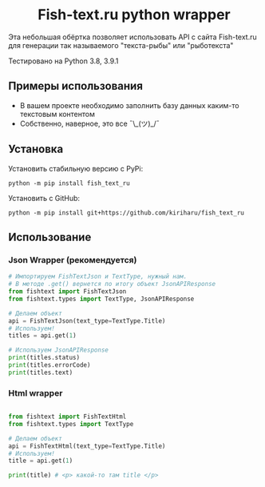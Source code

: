 <h1 align="center">Fish-text.ru python wrapper</h1>

Эта небольшая обёртка позволяет использовать API с сайта Fish-text.ru для генерации так называемого "текста-рыбы" или "рыботекста"

Тестировано на Python 3.8, 3.9.1

## Примеры использования
* В вашем проекте необходимо заполнить базу данных каким-то текстовым контентом
* Собственно, наверное, это все ¯\\\_(ツ)\_/¯

## Установка
Установить стабильную версию с PyPi:
```
python -m pip install fish_text_ru 
```
Установить с GitHub:
```
python -m pip install git+https://github.com/kiriharu/fish_text_ru
```

## Использование
### Json Wrapper (рекомендуется)

```python
# Импортируем FishTextJson и TextType, нужный нам.
# В методе .get() вернется по итогу объект JsonAPIResponse
from fishtext import FishTextJson
from fishtext.types import TextType, JsonAPIResponse

# Делаем объект
api = FishTextJson(text_type=TextType.Title)
# Используем!
titles = api.get(1)

# Используем JsonAPIResponse
print(titles.status)
print(titles.errorCode)
print(titles.text)
```

### Html wrapper
```python

from fishtext import FishTextHtml
from fishtext.types import TextType

# Делаем объект
api = FishTextHtml(text_type=TextType.Title)
# Используем!
title = api.get(1)

print(title) # <p> какой-то там title </p>

```
